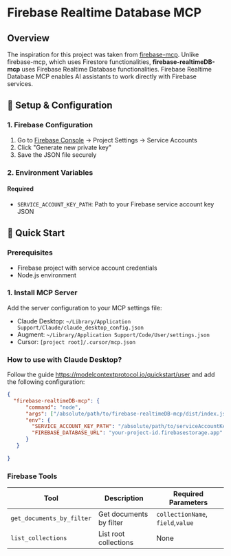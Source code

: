 # Firebase Realtime Database MCP

## Overview
The inspiration for this project was taken from [firebase-mcp](https://github.com/gannonh/firebase-mcp). Unlike firebase-mcp, which uses Firestore functionalities, **firebase-realtimeDB-mcp** uses Firebase Realtime Database functionalities.
Firebase Realtime Database MCP enables AI assistants to work directly with Firebase services.

## 🔧 Setup & Configuration

### 1. Firebase Configuration

1. Go to [Firebase Console](https://console.firebase.google.com) → Project Settings → Service Accounts
2. Click "Generate new private key"
3. Save the JSON file securely

### 2. Environment Variables

#### Required
- `SERVICE_ACCOUNT_KEY_PATH`: Path to your Firebase service account key JSON


## 🚀 Quick Start

### Prerequisites
- Firebase project with service account credentials
- Node.js environment

### 1. Install MCP Server

Add the server configuration to your MCP settings file:

- Claude Desktop: `~/Library/Application Support/Claude/claude_desktop_config.json`
- Augment: `~/Library/Application Support/Code/User/settings.json`
- Cursor: `[project root]/.cursor/mcp.json`

### How to use with Claude Desktop?

Follow the guide https://modelcontextprotocol.io/quickstart/user and add the following configuration:

```json
{
  "firebase-realtimeDB-mcp": {
      "command": "node",
      "args": ["/absolute/path/to/firebase-realtimeDB-mcp/dist/index.js"],
      "env": {
        "SERVICE_ACCOUNT_KEY_PATH": "/absolute/path/to/serviceAccountKey.json",
        "FIREBASE_DATABASE_URL": "your-project-id.firebasestorage.app"
      }
   }
  
}
```


### Firebase Tools

| Tool                               | Description                    | Required Parameters              |
| ---------------------------------- | ------------------------------ | ---------------------------------|
| `get_documents_by_filter`          | Get documents by filter        | `collectionName`, `field`,`value`|
| `list_collections`                 | List root collections          | None                             |
